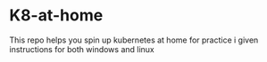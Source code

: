 # K8-at-home
This repo helps you spin up kubernetes at home for practice i given instructions for both windows and linux
